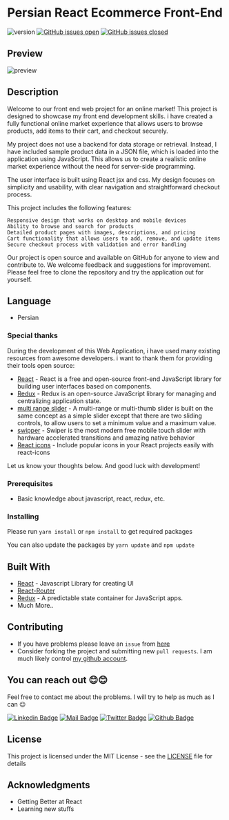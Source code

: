 # Persian React Ecommerce Front-End 

![version](https://img.shields.io/badge/version-1.10.0-blue.svg) [![GitHub issues open](https://img.shields.io/github/issues/Meiti-021/react-ecommerce.svg)](https://github.com/Meiti-021/react-ecommerce/issues?q=is%3Aopen+is%3Aissue) [![GitHub issues closed](https://img.shields.io/github/issues-closed-raw/Meiti-021/react-ecommerce.svg)](https://github.com/Meiti-021/react-ecommerce/issues?q=is%3Aissue+is%3Aclosed)

## Preview

![preview](src/assets/preview.gif)

## Description

Welcome to our front end web project for an online market! This project is designed to showcase my front end development skills. i have created a fully functional online market experience that allows users to browse products, add items to their cart, and checkout securely.

My project does not use a backend for data storage or retrieval. Instead, I have included sample product data in a JSON file, which is loaded into the application using JavaScript. This allows us to create a realistic online market experience without the need for server-side programming.

The user interface is built using React jsx and css. My design focuses on simplicity and usability, with clear navigation and straightforward checkout process.

This project includes the following features:

    Responsive design that works on desktop and mobile devices
    Ability to browse and search for products
    Detailed product pages with images, descriptions, and pricing
    Cart functionality that allows users to add, remove, and update items
    Secure checkout process with validation and error handling

Our project is open source and available on GitHub for anyone to view and contribute to. We welcome feedback and suggestions for improvement. Please feel free to clone the repository and try the application out for yourself.

## Language

- Persian

### Special thanks

During the development of this Web Application, i have used many existing resources from awesome developers. i want to thank them for providing their tools open source:

- [React](https://reactjs.org/) - React is a free and open-source front-end JavaScript library for building user interfaces based on components.
- [Redux](https://redux.js.org/) - Redux is an open-source JavaScript library for managing and centralizing application state.
- [multi range slider](https://www.npmjs.com/package/multi-range-slider-react) - A multi-range or multi-thumb slider is built on the same concept as a simple slider except that there are two sliding controls, to allow users to set a minimum value and a maximum value.
- [swipper](https://swiperjs.com/) - Swiper is the most modern free mobile touch slider with hardware accelerated transitions and amazing native behavior
- [React icons](https://react-icons.github.io/react-icons/) - Include popular icons in your React projects easily with react-icons

Let us know your thoughts below. And good luck with development!

### Prerequisites

- Basic knowledge about javascript, react, redux, etc.

### Installing

Please run `yarn install` or `npm install` to get required packages

You can also update the packages by `yarn update` and `npm update`

## Built With

- [React](http://reactjs.org/) - Javascript Library for creating UI
- [React-Router](https://reacttraining.com/react-router/web)
- [Redux](https://redux.js.org/) - A predictable state container for JavaScript apps.
- Much More..

## Contributing

- If you have problems please leave an `issue` from [here](https://github.com/Meiti-021/react-ecommerce/issues)
- Consider forking the project and submitting new `pull requests`. I am much likely control [my github account](https://github.com/Meiti-021).

## You can reach out 😊😊

Feel free to contact me about the problems. I will try to help as much as I can 😉

[![Linkedin Badge](https://img.shields.io/badge/linkedin-%230077B5.svg?&style=for-the-badge&logo=linkedin&logoColor=white)](www.linkedin.com/in/meiti021)
[![Mail Badge](https://img.shields.io/badge/email-c14438?style=for-the-badge&logo=Gmail&logoColor=white&link=mailto:meiti.edu@gmail.com)](mailto:meiti.edu@gmail.com)
[![Twitter Badge](https://img.shields.io/badge/twitter-1DA1F2?style=for-the-badge&logo=twitter&logoColor=white)](https://twitter.com/meiti-021)
[![Github Badge](https://img.shields.io/badge/github-333?style=for-the-badge&logo=github&logoColor=white)](https://github.com/Meiti-021)

## License

This project is licensed under the MIT License - see the [LICENSE](LICENSE) file for details

## Acknowledgments

- Getting Better at React
- Learning new stuffs
